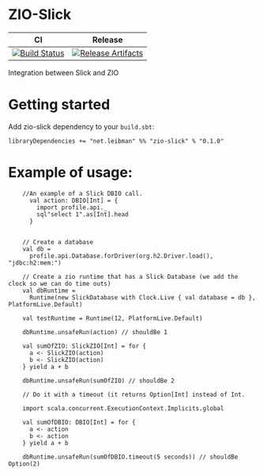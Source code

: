 # ZIO-Slick

| CI | Release |
| --- | --- |
| [![Build Status][Badge-Travis]][Link-Travis] | [![Release Artifacts][Badge-SonatypeReleases]][Link-SonatypeReleases] |

Integration between Slick and ZIO

# Getting started

Add zio-slick dependency to your `build.sbt`:

`libraryDependencies += "net.leibman" %% "zio-slick" % "0.1.0"`

# Example of usage:

```
    //An example of a Slick DBIO call.
      val action: DBIO[Int] = {
        import profile.api._
        sql"select 1".as[Int].head
      }


    // Create a database
    val db =
      profile.api.Database.forDriver(org.h2.Driver.load(), "jdbc:h2:mem:")
      
    // Create a zio runtime that has a Slick Database (we add the clock so we can do time outs)
    val dbRuntime =
      Runtime(new SlickDatabase with Clock.Live { val database = db }, PlatformLive.Default)

    val testRuntime = Runtime(12, PlatformLive.Default)

    dbRuntime.unsafeRun(action) // shouldBe 1

    val sumOfZIO: SlickZIO[Int] = for {
      a <- SlickZIO(action)
      b <- SlickZIO(action)
    } yield a + b

    dbRuntime.unsafeRun(sumOfZIO) // shouldBe 2

    // Do it with a timeout (it returns Option[Int] instead of Int.

    import scala.concurrent.ExecutionContext.Implicits.global

    val sumOfDBIO: DBIO[Int] = for {
      a <- action
      b <- action
    } yield a + b

    dbRuntime.unsafeRun(sumOfDBIO.timeout(5 seconds)) // shouldBe Option(2)

```


[Link-Travis]: https://travis-ci.com/rleibman/zio-slick "circleci"
[Link-SonatypeReleases]: https://oss.sonatype.org/content/repositories/releases/net/leibman/zio-slick-core_2.12/ "Sonatype Releases"

[Badge-Travis]: https://travis-ci.com/rleibman/zio-slick.svg?branch=master "Codecov" 
[Badge-SonatypeReleases]: https://img.shields.io/nexus/r/https/oss.sonatype.org/net.leibman/zio-slick-core_2.12.svg "Sonatype Releases"